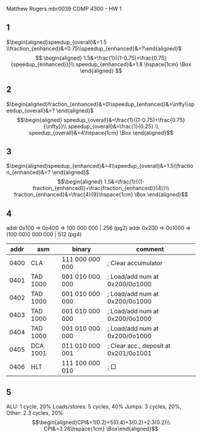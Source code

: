 Matthew Rogers
mbr0039
COMP 4300 - HW 1
## 1
$\begin{aligned}speedup_{overall}&=1.5 \\fraction_{enhanced}&=0.75\\speedup_{enhanced}&=?\end{aligned}$
$$
\begin{aligned}
1.5&=\frac{1}{(1-0.75)+\frac{0.75}{speedup_{enhanced}}}\\
speedup_{enhanced}&=1.8 \hspace{1cm} \Box
\end{aligned}
$$
## 2
$\begin{aligned}fraction_{enhanced}&=0\\speedup_{enhanced}&=\infty\\speedup_{overall}&=? \end{aligned}$
$$\begin{aligned}
speedup_{overall}&=\frac{1}{(1-0.75)+\frac{0.75}{\infty}}\\
speedup_{overall}&=\frac{1}{0.25} \\
speedup_{overall}&=4\hspace{1cm} \Box
\end{aligned}$$
## 3
$\begin{aligned}speedup_{enhanced}&=4\\speedup_{overall}&=1.5\\fraction_{enhanced}&=? \end{aligned}$
$$\begin{aligned}
1.5&=\frac{1}{(1-fraction_{enhanced})+\frac{fraction_{enhanced}}{4}}\\
fraction_{enhanced}&=\frac{4}{9}\hspace{1cm} \Box
\end{aligned}$$
## 4
addr 0x100 => 0o400 => 100 000 000 | 256 (pg2)
addr 0x200 => 0o1000 => (100 00)0 000 000 | 512 (pg4)

| addr | asm      | binary          | comment                               |
| ---- | -------- | --------------- | ------------------------------------- |
| 0400 | CLA      | 111 000 000 000 | ; Clear accumulator                   |
| 0401 | TAD 1000 | 001 010 000 000 | ; Load/add num at 0x200/0o1000        |
| 0402 | TAD 1000 | 001 010 000 000 | ; Load/add num at 0x200/0o1000        |
| 0403 | TAD 1000 | 001 010 000 000 | ; Load/add num at 0x200/0o1000        |
| 0404 | TAD 1000 | 001 010 000 000 | ; Load/add num at 0x200/0o1000        |
| 0405 | DCA 1001 | 011 010 000 001 | ; Clear acc., deposit at 0x201/0o1001 |
| 0406 | HLT      | 111 100 000 010 | ; $\Box$                              |
## 5
ALU: 1 cycle, 20%
Loads/stores: 5 cycles,  40%
Jumps: 3 cycles, 20%, 
Other: 2.3 cycles, 20%
$$\begin{aligned}CPI&=1(0.2)+5(0.4)+3(0.2)+2.3(0.2)\\
CPI&=3.26\hspace{1cm} \Box\end{aligned}$$